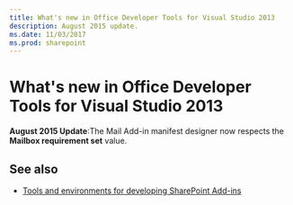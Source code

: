 ```yaml
---
title: What's new in Office Developer Tools for Visual Studio 2013
description: August 2015 update.
ms.date: 11/03/2017
ms.prod: sharepoint
---
```



# What's new in Office Developer Tools for Visual Studio 2013

**August 2015 Update**:The Mail Add-in manifest designer now respects the **Mailbox requirement set** value.
    

## See also

-  [Tools and environments for developing SharePoint Add-ins](tools-and-environments-for-developing-sharepoint-add-ins.md)
    
 

